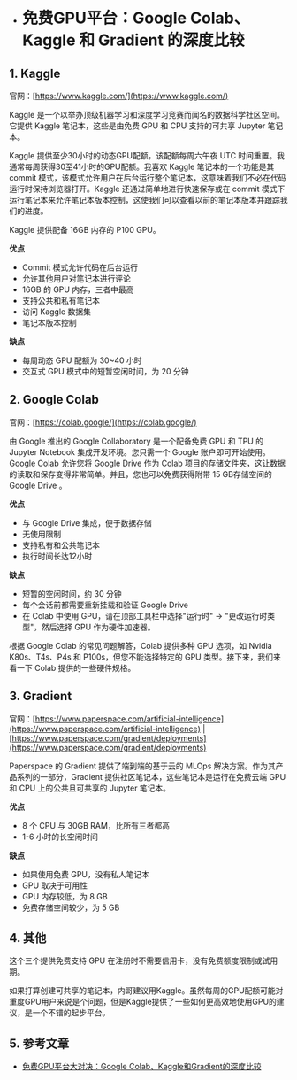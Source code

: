 - # 免费GPU平台：Google Colab、Kaggle 和 Gradient 的深度比较

## 1. Kaggle

官网：[https://www.kaggle.com/](https://www.kaggle.com/)

Kaggle 是一个以举办顶级机器学习和深度学习竞赛而闻名的数据科学社区空间。它提供 Kaggle 笔记本，这些是由免费 GPU 和 CPU 支持的可共享 Jupyter 笔记本。

Kaggle 提供至少30小时的动态GPU配额，该配额每周六午夜 UTC 时间重置。我通常每周获得30至41小时的GPU配额。我喜欢 Kaggle 笔记本的一个功能是其 commit 模式，该模式允许用户在后台运行整个笔记本，这意味着我们不必在代码运行时保持浏览器打开。Kaggle 还通过简单地进行快速保存或在 commit 模式下运行笔记本来允许笔记本版本控制，这使我们可以查看以前的笔记本版本并跟踪我们的进度。

Kaggle 提供配备 16GB 内存的 P100 GPU。

**优点**

- Commit 模式允许代码在后台运行
- 允许其他用户对笔记本进行评论
- 16GB 的 GPU 内存，三者中最高
- 支持公共和私有笔记本
- 访问 Kaggle 数据集
- 笔记本版本控制

**缺点**

- 每周动态 GPU 配额为 30~40 小时
- 交互式 GPU 模式中的短暂空闲时间，为 20 分钟

## 2. Google Colab

官网：[https://colab.google/](https://colab.google/)

由 Google 推出的 Google Collaboratory 是一个配备免费 GPU 和 TPU 的 Jupyter Notebook 集成开发环境。您只需一个 Google 账户即可开始使用。Google Colab 允许您将 Google Drive 作为 Colab 项目的存储文件夹，这让数据的读取和保存变得非常简单。并且，您也可以免费获得附带 15 GB存储空间的 Google Drive 。

**优点**

- 与 Google Drive 集成，便于数据存储
- 无使用限制
- 支持私有和公共笔记本
- 执行时间长达12小时

**缺点**

- 短暂的空闲时间，约 30 分钟
- 每个会话前都需要重新挂载和验证 Google Drive
- 在 Colab 中使用 GPU，请在顶部工具栏中选择"运行时" → "更改运行时类型"，然后选择 GPU 作为硬件加速器。

根据 Google Colab 的常见问题解答，Colab 提供多种 GPU 选项，如 Nvidia K80s、T4s、P4s 和 P100s，但您不能选择特定的 GPU 类型。接下来，我们来看一下 Colab 提供的一些硬件规格。

## 3. Gradient

官网：[https://www.paperspace.com/artificial-intelligence](https://www.paperspace.com/artificial-intelligence) | [https://www.paperspace.com/gradient/deployments](https://www.paperspace.com/gradient/deployments)

Paperspace 的 Gradient 提供了端到端的基于云的 MLOps 解决方案。作为其产品系列的一部分，Gradient 提供社区笔记本，这些笔记本是运行在免费云端 GPU 和 CPU 上的公共且可共享的 Jupyter 笔记本。

**优点**

- 8 个 CPU 与 30GB RAM，比所有三者都高
- 1-6 小时的长空闲时间

**缺点**

- 如果使用免费 GPU，没有私人笔记本
- GPU 取决于可用性
- GPU 内存较低，为 8 GB
- 免费存储空间较少，为 5 GB

## 4. 其他

这个三个提供免费支持 GPU 在注册时不需要信用卡，没有免费额度限制或试用期。

如果打算创建可共享的笔记本，内哥建议用Kaggle。虽然每周的GPU配额可能对重度GPU用户来说是个问题，但是Kaggle提供了一些如何更高效地使用GPU的建议，是一个不错的起步平台。

## 5. 参考文章

- [免费GPU平台大对决：Google Colab、Kaggle和Gradient的深度比较](https://zhuanlan.zhihu.com/p/652607393)
